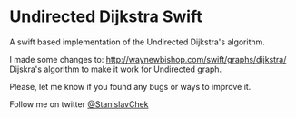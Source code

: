 # Undirected Dijkstra Swift
A swift based implementation of the Undirected Dijkstra's algorithm.

I made some changes to: http://waynewbishop.com/swift/graphs/dijkstra/ Dijskra's algorithm to make it work for Undirected graph. 

Please, let me know if you found any bugs or ways to improve it.

Follow me on twitter [@StanislavChek](https://twitter.com/StanislavChek)
